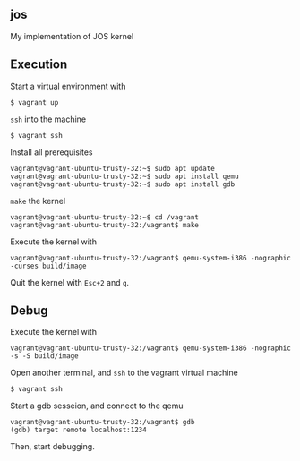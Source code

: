 jos
----
My implementation of JOS kernel

## Execution
Start a virtual environment with
```
$ vagrant up
```
`ssh` into the machine
```
$ vagrant ssh
```
Install all prerequisites
```
vagrant@vagrant-ubuntu-trusty-32:~$ sudo apt update
vagrant@vagrant-ubuntu-trusty-32:~$ sudo apt install qemu
vagrant@vagrant-ubuntu-trusty-32:~$ sudo apt install gdb
```
`make` the kernel
```
vagrant@vagrant-ubuntu-trusty-32:~$ cd /vagrant
vagrant@vagrant-ubuntu-trusty-32:/vagrant$ make
```
Execute the kernel with
```
vagrant@vagrant-ubuntu-trusty-32:/vagrant$ qemu-system-i386 -nographic -curses build/image
```
Quit the kernel with `Esc+2` and `q`.

## Debug
Execute the kernel with
```
vagrant@vagrant-ubuntu-trusty-32:/vagrant$ qemu-system-i386 -nographic -s -S build/image
```
Open another terminal, and `ssh` to the vagrant virtual machine
```
$ vagrant ssh
```
Start a gdb sesseion, and connect to the qemu
```
vagrant@vagrant-ubuntu-trusty-32:/vagrant$ gdb
(gdb) target remote localhost:1234
```
Then, start debugging.
